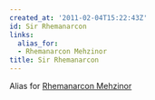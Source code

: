 ```yaml
---
created_at: '2011-02-04T15:22:43Z'
id: Sir Rhemanarcon
links:
  alias_for:
  - Rhemanarcon Mehzinor
title: Sir Rhemanarcon
---
```


Alias for [Rhemanarcon Mehzinor]

  [Rhemanarcon Mehzinor]: Rhemanarcon_Mehzinor